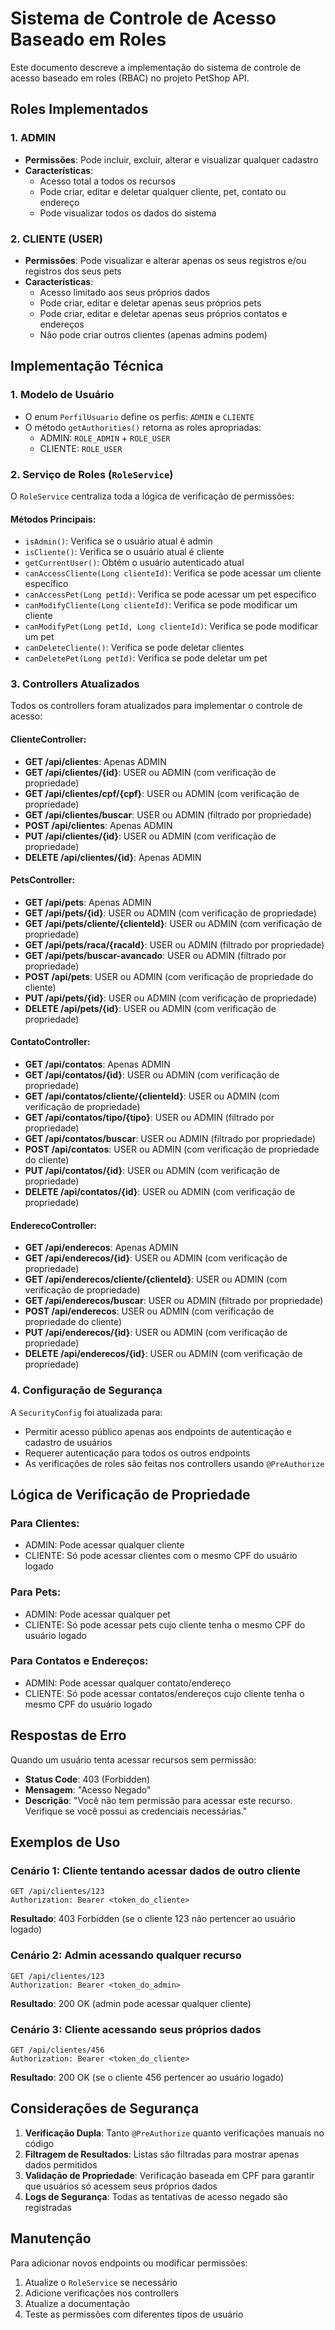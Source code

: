 # Sistema de Controle de Acesso Baseado em Roles

Este documento descreve a implementação do sistema de controle de acesso baseado em roles (RBAC) no projeto PetShop API.

## Roles Implementados

### 1. ADMIN
- **Permissões**: Pode incluir, excluir, alterar e visualizar qualquer cadastro
- **Características**:
  - Acesso total a todos os recursos
  - Pode criar, editar e deletar qualquer cliente, pet, contato ou endereço
  - Pode visualizar todos os dados do sistema

### 2. CLIENTE (USER)
- **Permissões**: Pode visualizar e alterar apenas os seus registros e/ou registros dos seus pets
- **Características**:
  - Acesso limitado aos seus próprios dados
  - Pode criar, editar e deletar apenas seus próprios pets
  - Pode criar, editar e deletar apenas seus próprios contatos e endereços
  - Não pode criar outros clientes (apenas admins podem)

## Implementação Técnica

### 1. Modelo de Usuário
- O enum `PerfilUsuario` define os perfis: `ADMIN` e `CLIENTE`
- O método `getAuthorities()` retorna as roles apropriadas:
  - ADMIN: `ROLE_ADMIN` + `ROLE_USER`
  - CLIENTE: `ROLE_USER`

### 2. Serviço de Roles (`RoleService`)
O `RoleService` centraliza toda a lógica de verificação de permissões:

#### Métodos Principais:
- `isAdmin()`: Verifica se o usuário atual é admin
- `isCliente()`: Verifica se o usuário atual é cliente
- `getCurrentUser()`: Obtém o usuário autenticado atual
- `canAccessCliente(Long clienteId)`: Verifica se pode acessar um cliente específico
- `canAccessPet(Long petId)`: Verifica se pode acessar um pet específico
- `canModifyCliente(Long clienteId)`: Verifica se pode modificar um cliente
- `canModifyPet(Long petId, Long clienteId)`: Verifica se pode modificar um pet
- `canDeleteCliente()`: Verifica se pode deletar clientes
- `canDeletePet(Long petId)`: Verifica se pode deletar um pet

### 3. Controllers Atualizados
Todos os controllers foram atualizados para implementar o controle de acesso:

#### ClienteController:
- **GET /api/clientes**: Apenas ADMIN
- **GET /api/clientes/{id}**: USER ou ADMIN (com verificação de propriedade)
- **GET /api/clientes/cpf/{cpf}**: USER ou ADMIN (com verificação de propriedade)
- **GET /api/clientes/buscar**: USER ou ADMIN (filtrado por propriedade)
- **POST /api/clientes**: Apenas ADMIN
- **PUT /api/clientes/{id}**: USER ou ADMIN (com verificação de propriedade)
- **DELETE /api/clientes/{id}**: Apenas ADMIN

#### PetsController:
- **GET /api/pets**: Apenas ADMIN
- **GET /api/pets/{id}**: USER ou ADMIN (com verificação de propriedade)
- **GET /api/pets/cliente/{clienteId}**: USER ou ADMIN (com verificação de propriedade)
- **GET /api/pets/raca/{racaId}**: USER ou ADMIN (filtrado por propriedade)
- **GET /api/pets/buscar-avancado**: USER ou ADMIN (filtrado por propriedade)
- **POST /api/pets**: USER ou ADMIN (com verificação de propriedade do cliente)
- **PUT /api/pets/{id}**: USER ou ADMIN (com verificação de propriedade)
- **DELETE /api/pets/{id}**: USER ou ADMIN (com verificação de propriedade)

#### ContatoController:
- **GET /api/contatos**: Apenas ADMIN
- **GET /api/contatos/{id}**: USER ou ADMIN (com verificação de propriedade)
- **GET /api/contatos/cliente/{clienteId}**: USER ou ADMIN (com verificação de propriedade)
- **GET /api/contatos/tipo/{tipo}**: USER ou ADMIN (filtrado por propriedade)
- **GET /api/contatos/buscar**: USER ou ADMIN (filtrado por propriedade)
- **POST /api/contatos**: USER ou ADMIN (com verificação de propriedade do cliente)
- **PUT /api/contatos/{id}**: USER ou ADMIN (com verificação de propriedade)
- **DELETE /api/contatos/{id}**: USER ou ADMIN (com verificação de propriedade)

#### EnderecoController:
- **GET /api/enderecos**: Apenas ADMIN
- **GET /api/enderecos/{id}**: USER ou ADMIN (com verificação de propriedade)
- **GET /api/enderecos/cliente/{clienteId}**: USER ou ADMIN (com verificação de propriedade)
- **GET /api/enderecos/buscar**: USER ou ADMIN (filtrado por propriedade)
- **POST /api/enderecos**: USER ou ADMIN (com verificação de propriedade do cliente)
- **PUT /api/enderecos/{id}**: USER ou ADMIN (com verificação de propriedade)
- **DELETE /api/enderecos/{id}**: USER ou ADMIN (com verificação de propriedade)

### 4. Configuração de Segurança
A `SecurityConfig` foi atualizada para:
- Permitir acesso público apenas aos endpoints de autenticação e cadastro de usuários
- Requerer autenticação para todos os outros endpoints
- As verificações de roles são feitas nos controllers usando `@PreAuthorize`

## Lógica de Verificação de Propriedade

### Para Clientes:
- ADMIN: Pode acessar qualquer cliente
- CLIENTE: Só pode acessar clientes com o mesmo CPF do usuário logado

### Para Pets:
- ADMIN: Pode acessar qualquer pet
- CLIENTE: Só pode acessar pets cujo cliente tenha o mesmo CPF do usuário logado

### Para Contatos e Endereços:
- ADMIN: Pode acessar qualquer contato/endereço
- CLIENTE: Só pode acessar contatos/endereços cujo cliente tenha o mesmo CPF do usuário logado

## Respostas de Erro

Quando um usuário tenta acessar recursos sem permissão:
- **Status Code**: 403 (Forbidden)
- **Mensagem**: "Acesso Negado"
- **Descrição**: "Você não tem permissão para acessar este recurso. Verifique se você possui as credenciais necessárias."

## Exemplos de Uso

### Cenário 1: Cliente tentando acessar dados de outro cliente
```http
GET /api/clientes/123
Authorization: Bearer <token_do_cliente>
```
**Resultado**: 403 Forbidden (se o cliente 123 não pertencer ao usuário logado)

### Cenário 2: Admin acessando qualquer recurso
```http
GET /api/clientes/123
Authorization: Bearer <token_do_admin>
```
**Resultado**: 200 OK (admin pode acessar qualquer cliente)

### Cenário 3: Cliente acessando seus próprios dados
```http
GET /api/clientes/456
Authorization: Bearer <token_do_cliente>
```
**Resultado**: 200 OK (se o cliente 456 pertencer ao usuário logado)

## Considerações de Segurança

1. **Verificação Dupla**: Tanto `@PreAuthorize` quanto verificações manuais no código
2. **Filtragem de Resultados**: Listas são filtradas para mostrar apenas dados permitidos
3. **Validação de Propriedade**: Verificação baseada em CPF para garantir que usuários só acessem seus próprios dados
4. **Logs de Segurança**: Todas as tentativas de acesso negado são registradas

## Manutenção

Para adicionar novos endpoints ou modificar permissões:
1. Atualize o `RoleService` se necessário
2. Adicione verificações nos controllers
3. Atualize a documentação
4. Teste as permissões com diferentes tipos de usuário









